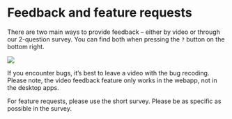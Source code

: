 # Feedback and feature requests

There are two main ways to provide feedback – either by video or through our 2-question survey. You can find both when pressing the ```?``` button on the bottom right.

<img class="img-fluid" src="https://i.imgur.com/uKih2fw.png">

If you encounter bugs, it’s best to leave a video with the bug recoding. Please note, the video feedback feature only works in the webapp, not in the desktop apps.

For feature requests, please use the short survey. Please be as specific as possible in the survey.
